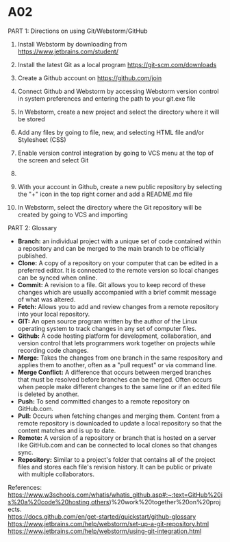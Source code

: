 # A02
PART 1: Directions on using Git/Webstorm/GitHub  
1.  Install Webstorm by downloading from https://www.jetbrains.com/student/ 
2.  Install the latest Git as a local program https://git-scm.com/downloads
3.  Create a Github account on https://github.com/join  
4.  Connect Github and Webstorm by accessing Webstorm version control in system preferences and entering the path to your git.exe file
5.  In Webstorm, create a new project and select the directory where it will be stored
6.  Add any files by going to file, new, and selecting HTML file and/or Stylesheet (CSS)
7.  Enable version control integration by going to VCS menu at the top of the screen and select Git
8.  


9.  With your account in Github, create a new public repository by selecting the "+" icon in the top right corner and add a README.md file 
10.  In Webstorm, select the directory where the Git repository will be created by going to VCS and importing

PART 2: Glossary  
* **Branch:**  an individual project with a unique set of code contained within a repository and can be merged to the main branch to be officially published.
* **Clone:**  A copy of a repository on your computer that can be edited in a preferred editor. It is connected to the remote version so local changes can be synced when online. 
* **Commit:**  A revision to a file. Git allows you to keep record of these changes which are usually accompanied with a brief commit message of what was altered. 
* **Fetch:**  Allows you to add and review changes from a remote repository into your local repository.
* **GIT:**  An open source program written by the author of the Linux operating system to track changes in any set of computer files. 
* **Github:**  A code hosting platform for development, collaboration, and version control that lets programmers work together on projects while recording code changes.
* **Merge:**  Takes the changes from one branch in the same respository and applies them to another, often as a "pull request" or via command line. 
* **Merge Conflict:**  A difference that occurs between merged branches that must be resolved before branches can be merged. Often occurs when people make different changes to the same line or if an edited file is deleted by another.
* **Push:**   To send committed changes to a remote repository on GitHub.com.
* **Pull:**  Occurs when fetching changes and merging them. Content from a remote repository is downloaded to update a local repository so that the content matches and is up to date.
* **Remote:**  A version of a repository or branch that is hosted on a server like GitHub.com and can be connected to local clones so that changes sync.
* **Repository:**  Similar to a project's folder that contains all of the project files and stores each file's revision history. It can be public or private with multiple collaborators.


References:  
https://www.w3schools.com/whatis/whatis_github.asp#:~:text=GitHub%20is%20a%20code%20hosting,others)%20work%20together%20on%20projects.  
https://docs.github.com/en/get-started/quickstart/github-glossary  
https://www.jetbrains.com/help/webstorm/set-up-a-git-repository.html 
https://www.jetbrains.com/help/webstorm/using-git-integration.html  

